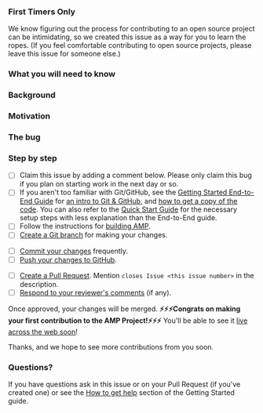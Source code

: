 <!--
Copy this template into new Great First Issues and edit as needed.
-->
<!--
[Optional] Include this section if you think the issue is perfect for people
who have never contributed to open source projects before.
-->
### First Timers Only
We know figuring out the process for contributing to an open source project can be intimidating, so we created this issue as a way for you to learn the ropes.  (If you feel comfortable contributing to open source projects, please leave this issue for someone else.)

<!--
List knowledge/skills the contributor should already have before working on this bug (for example, knowledge of web components, Node.js internals, etc.).  New contributors can use this section to find bugs that match their existing skills.  This also serves as a filter that can reduce the amount of explanation you will need to do in the "Step by step" section.  Try to be only as restrictive as necessary and call out any nice-to-haves.
-->
### What you will need to know

<!--
[Optional] If there is additional context that will help the contributor fix the bug add it here.  If this is redundant with other sections feel free to remove it.
-->
### Background

<!--
Explain why fixing this bug/feature is important, i.e. why should the contributor care about fixing this?  Whose life will be made better by this fix?
-->
### Motivation

<!--
Detailed steps for reproducing the bug.

If this is a feature, change this to "The feature" and add a detailed description.
-->
### The bug

<!--
Step-by-step instructions for the contributor to follow as they work through the bug.  Feel free to change any step that will make the steps more clear for this issue.  Make sure to replace the comment block below with the exact steps the contributor should follow.
-->
### Step by step
- [ ] Claim this issue by adding a comment below.  Please only claim this bug if you plan on starting work in the next day or so.
- [ ] If you aren't too familiar with Git/GitHub, see the [Getting Started End-to-End Guide](https://github.com/ampproject/amphtml/blob/master/contributing/getting-started-e2e.md) for [an intro to Git & GitHub,](https://github.com/ampproject/amphtml/blob/master/contributing/getting-started-e2e.md#intro-to-git-and-github) and [how to get a copy of the code](https://github.com/ampproject/amphtml/blob/master/contributing/getting-started-e2e.md#get-a-copy-of-the-amphtml-code).  You can also refer to the [Quick Start Guide](https://github.com/ampproject/amphtml/blob/master/contributing/getting-started-quick.md) for the necessary setup steps with less explanation than the End-to-End guide.
- [ ] Follow the instructions for [building AMP](https://github.com/ampproject/amphtml/blob/master/contributing/getting-started-e2e.md#building-amp-and-starting-a-local-server).
- [ ] [Create a Git branch](https://github.com/ampproject/amphtml/blob/master/contributing/getting-started-e2e.md#create-a-git-branch) for making your changes.
<!--
Add steps that are specific to the issue here, e.g. perhaps they should edit a test, run gulp test to see it fails, change a file and then run gulp test again to see that the new test succeeds?  Adjust the level of detail for the background you indicated the contributor should have.
-->
- [ ] [Commit your changes](https://github.com/ampproject/amphtml/blob/master/contributing/getting-started-e2e.md#edit-files-and-commit-them) frequently.
- [ ] [Push your changes to GitHub](https://github.com/ampproject/amphtml/blob/master/contributing/getting-started-e2e.md#push-your-changes-to-your-github-fork).
<!--
Ideally suggest a reviewer for the Pull Request; not knowing who to set as the reviewer can be confusing for new contributors.
-->
- [ ] [Create a Pull Request](https://github.com/ampproject/amphtml/blob/master/contributing/getting-started-e2e.md#send-a-pull-request-ie-request-a-code-review).  Mention `closes Issue <this issue number>` in the description.
- [ ] [Respond to your reviewer's comments](https://github.com/ampproject/amphtml/blob/master/contributing/getting-started-e2e.md#respond-to-pull-request-comments) (if any).

<!--
If this issue is a change that won't go out with a push (e.g. a doc change, a fix to the build, etc.) update the sentence about how to see their change is live.
-->
Once approved, your changes will be merged.  **⚡⚡⚡Congrats on making your first contribution to the AMP Project!⚡⚡⚡**  You'll be able to see it [live across the web soon](https://github.com/ampproject/amphtml/blob/master/contributing/release-schedule.md)!

Thanks, and we hope to see more contributions from you soon.

### Questions?

<!--
Ideally provide a specific contact to @mention here as well
-->
If you have questions ask in this issue or on your Pull Request (if you've created one) or see the [How to get help](https://github.com/ampproject/amphtml/blob/master/contributing/getting-started-e2e.md#how-to-get-help) section of the Getting Started guide.  
